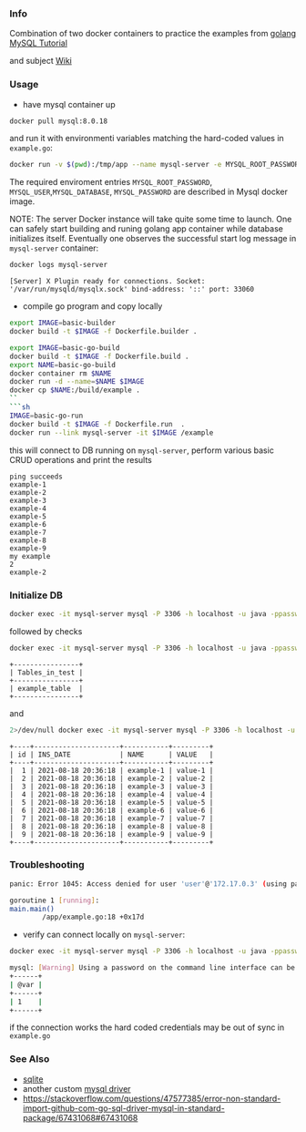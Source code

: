###  Info
Combination of two docker containers to practice the examples from [golang MySQL Tutorial](https://tutorialedge.net/golang/golang-mysql-tutorial/)

and subject [Wiki](https://github.com/go-sql-driver/mysql/wiki/Example)

### Usage
*  have mysql container up
```sh
docker pull mysql:8.0.18
```
and run it with environmenti variables matching the hard-coded values in `example.go`:
```sh
docker run -v $(pwd):/tmp/app --name mysql-server -e MYSQL_ROOT_PASSWORD=password -e MYSQL_USER=java -e MYSQL_DATABASE=test -e MYSQL_PASSWORD=password -d mysql:8.0.18
```
The required enviroment entries `MYSQL_ROOT_PASSWORD`, `MYSQL_USER`,`MYSQL_DATABASE`, `MYSQL_PASSWORD` are described in Mysql docker image.

NOTE: The server Docker instance will take quite some time to launch.
One can safely start building and runing golang app container while database initializes itself.
Eventually one
observes the successful start log message in `mysql-server` container:
```sh
docker logs mysql-server
```
```text
[Server] X Plugin ready for connections. Socket: '/var/run/mysqld/mysqlx.sock' bind-address: '::' port: 33060
```
*  compile go program and copy locally

```sh
export IMAGE=basic-builder
docker build -t $IMAGE -f Dockerfile.builder .

export IMAGE=basic-go-build
docker build -t $IMAGE -f Dockerfile.build .
export NAME=basic-go-build
docker container rm $NAME
docker run -d --name=$NAME $IMAGE
docker cp $NAME:/build/example .
``
```sh
IMAGE=basic-go-run
docker build -t $IMAGE -f Dockerfile.run  .
docker run --link mysql-server -it $IMAGE /example
```
this will connect to DB running on `mysql-server`, perform various basic CRUD operations and print the results
```text
ping succeeds
example-1
example-2
example-3
example-4
example-5
example-6
example-7
example-8
example-9
my example
2
example-2
```
### Initialize DB
```sh
docker exec -it mysql-server mysql -P 3306 -h localhost -u java -ppassword -e " source /tmp/app/mysql-init.sql"
```
followed by checks
```sh
docker exec -it mysql-server mysql -P 3306 -h localhost -u java -ppassword -e  "use test; show tables;";
```
```text
+----------------+
| Tables_in_test |
+----------------+
| example_table  |
+----------------+
```
and
```sh
2>/dev/null docker exec -it mysql-server mysql -P 3306 -h localhost -u java -ppassword -e "use test; SELECT * FROM example_table";
```
```text
+----+---------------------+-----------+---------+
| id | INS_DATE            | NAME      | VALUE   |
+----+---------------------+-----------+---------+
|  1 | 2021-08-18 20:36:18 | example-1 | value-1 |
|  2 | 2021-08-18 20:36:18 | example-2 | value-2 |
|  3 | 2021-08-18 20:36:18 | example-3 | value-3 |
|  4 | 2021-08-18 20:36:18 | example-4 | value-4 |
|  5 | 2021-08-18 20:36:18 | example-5 | value-5 |
|  6 | 2021-08-18 20:36:18 | example-6 | value-6 |
|  7 | 2021-08-18 20:36:18 | example-7 | value-7 |
|  8 | 2021-08-18 20:36:18 | example-8 | value-8 |
|  9 | 2021-08-18 20:36:18 | example-9 | value-9 |
+----+---------------------+-----------+---------+

```
### Troubleshooting

```sh
panic: Error 1045: Access denied for user 'user'@'172.17.0.3' (using password: YES)

goroutine 1 [running]:
main.main()
        /app/example.go:18 +0x17d

```
* verify can connect locally on `mysql-server`:
```sh
docker exec -it mysql-server mysql -P 3306 -h localhost -u java -ppassword -e "set @var = '1'; select @var;"
```
```sh
mysql: [Warning] Using a password on the command line interface can be insecure.
+------+
| @var |
+------+
| 1    |
+------+
```
if the connection works the hard coded credentials may be out of sync in `example.go`

### See Also

  * [sqlite](https://github.com/bvinc/go-sqlite-lite)
  * another custom [mysql driver](https://github.com/s1s1ty/go-mysql-crud)
   * https://stackoverflow.com/questions/47577385/error-non-standard-import-github-com-go-sql-driver-mysql-in-standard-package/67431068#67431068

